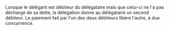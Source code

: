 Lorsque le délégant est débiteur du délégataire mais que celui-ci ne l'a pas déchargé de sa dette, la délégation donne au délégataire un second débiteur.  Le paiement fait par l'un des deux débiteurs libère l'autre, à due concurrence. 


  

